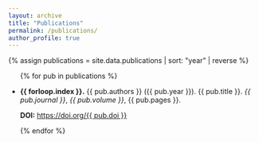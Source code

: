 ```yaml
---
layout: archive
title: "Publications"
permalink: /publications/
author_profile: true
---
```



{% assign publications = site.data.publications | sort: "year" | reverse %}

<ul>
{% for pub in publications %}
  <li>
    <p><strong>{{ forloop.index }}.</strong> {{ pub.authors }} ({{ pub.year }}). {{ pub.title }}.  
    <i>{{ pub.journal }}</i>, <i>{{ pub.volume }}</i>, {{ pub.pages }}.</p>
    <p><strong>DOI:</strong> <a href="https://doi.org/{{ pub.doi }}" target="_blank">https://doi.org/{{ pub.doi }}</a></p>
  </li>
{% endfor %}
</ul>